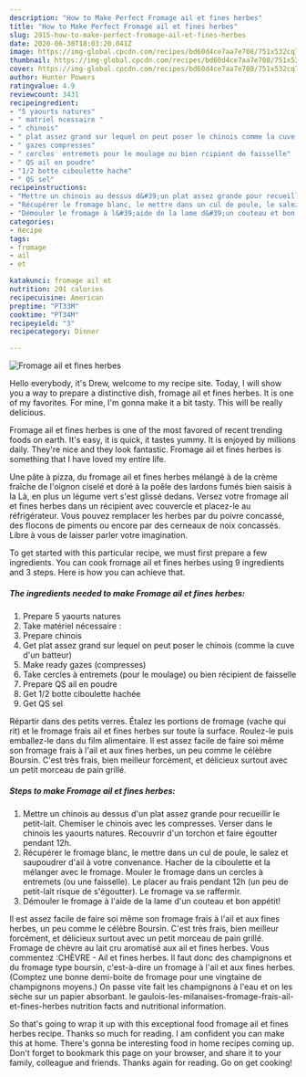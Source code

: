 ```yaml
---
description: "How to Make Perfect Fromage ail et fines herbes"
title: "How to Make Perfect Fromage ail et fines herbes"
slug: 2915-how-to-make-perfect-fromage-ail-et-fines-herbes
date: 2020-06-30T18:03:20.041Z
image: https://img-global.cpcdn.com/recipes/bd60d4ce7aa7e708/751x532cq70/fromage-ail-et-fines-herbes-photo-principale-de-la-recette.jpg
thumbnail: https://img-global.cpcdn.com/recipes/bd60d4ce7aa7e708/751x532cq70/fromage-ail-et-fines-herbes-photo-principale-de-la-recette.jpg
cover: https://img-global.cpcdn.com/recipes/bd60d4ce7aa7e708/751x532cq70/fromage-ail-et-fines-herbes-photo-principale-de-la-recette.jpg
author: Hunter Powers
ratingvalue: 4.9
reviewcount: 3431
recipeingredient:
- "5 yaourts natures"
- " matriel ncessaire "
- " chinois"
- " plat assez grand sur lequel on peut poser le chinois comme la cuve dun batteur"
- " gazes compresses"
- " cercles  entremets pour le moulage ou bien rcipient de faisselle"
- " QS ail en poudre"
- "1/2 botte ciboulette hache"
- " QS sel"
recipeinstructions:
- "Mettre un chinois au dessus d&#39;un plat assez grande pour recueillir le petit-lait. Chemiser le chinois avec les compresses. Verser dans le chinois les yaourts natures. Recouvrir d&#39;un torchon et faire égoutter pendant 12h."
- "Récupérer le fromage blanc, le mettre dans un cul de poule, le salez et saupoudrer d&#39;ail à votre convenance. Hacher de la ciboulette et la mélanger avec le fromage. Mouler le fromage dans un cercles à entremets (ou une faisselle). Le placer au frais pendant 12h (un peu de petit-lait risque de s&#39;égoutter). Le fromage va se raffermir."
- "Démouler le fromage à l&#39;aide de la lame d&#39;un couteau et bon appétit!"
categories:
- Recipe
tags:
- fromage
- ail
- et

katakunci: fromage ail et 
nutrition: 291 calories
recipecuisine: American
preptime: "PT33M"
cooktime: "PT34M"
recipeyield: "3"
recipecategory: Dinner

---
```



![Fromage ail et fines herbes](https://img-global.cpcdn.com/recipes/bd60d4ce7aa7e708/751x532cq70/fromage-ail-et-fines-herbes-photo-principale-de-la-recette.jpg)

Hello everybody, it's Drew, welcome to my recipe site. Today, I will show you a way to prepare a distinctive dish, fromage ail et fines herbes. It is one of my favorites. For mine, I'm gonna make it a bit tasty. This will be really delicious.

Fromage ail et fines herbes is one of the most favored of recent trending foods on earth. It's easy, it is quick, it tastes yummy. It is enjoyed by millions daily. They're nice and they look fantastic. Fromage ail et fines herbes is something that I have loved my entire life.

Une pâte à pizza, du fromage ail et fines herbes mélangé à de la crème fraîche de l&#39;oignon ciselé et doré à la poêle des lardons fumés bien saisis à la Là, en plus un légume vert s&#39;est glissé dedans. Versez votre fromage ail et fines herbes dans un récipient avec couvercle et placez-le au réfrigérateur. Vous pouvez remplacer les herbes par du poivre concassé, des flocons de piments ou encore par des cerneaux de noix concassés. Libre à vous de laisser parler votre imagination.


To get started with this particular recipe, we must first prepare a few ingredients. You can cook fromage ail et fines herbes using 9 ingredients and 3 steps. Here is how you can achieve that.

<!--inarticleads1-->

##### The ingredients needed to make Fromage ail et fines herbes:

1. Prepare 5 yaourts natures
1. Take  matériel nécessaire :
1. Prepare  chinois
1. Get  plat assez grand sur lequel on peut poser le chinois (comme la cuve d&#39;un batteur)
1. Make ready  gazes (compresses)
1. Take  cercles à entremets (pour le moulage) ou bien récipient de faisselle
1. Prepare  QS ail en poudre
1. Get 1/2 botte ciboulette hachée
1. Get  QS sel


Répartir dans des petits verres. Étalez les portions de fromage (vache qui rit) et le fromage frais ail et fines herbes sur toute la surface. Roulez-le puis emballez-le dans du film alimentaire. Il est assez facile de faire soi même son fromage frais à l&#39;ail et aux fines herbes, un peu comme le célèbre Boursin. C&#39;est très frais, bien meilleur forcément, et délicieux surtout avec un petit morceau de pain grillé. 

<!--inarticleads2-->

##### Steps to make Fromage ail et fines herbes:

1. Mettre un chinois au dessus d&#39;un plat assez grande pour recueillir le petit-lait. Chemiser le chinois avec les compresses. Verser dans le chinois les yaourts natures. Recouvrir d&#39;un torchon et faire égoutter pendant 12h.
1. Récupérer le fromage blanc, le mettre dans un cul de poule, le salez et saupoudrer d&#39;ail à votre convenance. Hacher de la ciboulette et la mélanger avec le fromage. Mouler le fromage dans un cercles à entremets (ou une faisselle). Le placer au frais pendant 12h (un peu de petit-lait risque de s&#39;égoutter). Le fromage va se raffermir.
1. Démouler le fromage à l&#39;aide de la lame d&#39;un couteau et bon appétit!


Il est assez facile de faire soi même son fromage frais à l&#39;ail et aux fines herbes, un peu comme le célèbre Boursin. C&#39;est très frais, bien meilleur forcément, et délicieux surtout avec un petit morceau de pain grillé. Fromage de chèvre au lait cru aromatisé aux ail et fines herbes. Vous commentez :CHÈVRE - Ail et fines herbes. Il faut donc des champignons et du fromage type boursin, c&#39;est-à-dire un fromage à l&#39;ail et aux fines herbes. (Comptez une bonne demi-boite de fromage pour une vingtaine de champignons moyens.) On passe vite fait les champignons à l&#39;eau et on les sèche sur un papier absorbant. le gaulois-les-milanaises-fromage-frais-ail-et-fines-herbes nutrition facts and nutritional information. 

So that's going to wrap it up with this exceptional food fromage ail et fines herbes recipe. Thanks so much for reading. I am confident you can make this at home. There's gonna be interesting food in home recipes coming up. Don't forget to bookmark this page on your browser, and share it to your family, colleague and friends. Thanks again for reading. Go on get cooking!
